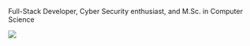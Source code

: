 Full-Stack Developer, Cyber Security enthusiast, and M.Sc. in Computer Science

![](https://www.hackthebox.com/badge/image/1605342)
